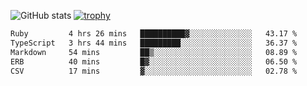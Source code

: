 ![GitHub stats](https://github-readme-stats.vercel.app/api?username=ksk001100&show_icons=true&theme=tokyonight)
[![trophy](https://github-profile-trophy.vercel.app/?username=ksk001100&theme=onedark)](https://github.com/ryo-ma/github-profile-trophy)

<!--START_SECTION:waka-->

```txt
Ruby         4 hrs 26 mins   ██████████▓░░░░░░░░░░░░░░   43.17 %
TypeScript   3 hrs 44 mins   █████████░░░░░░░░░░░░░░░░   36.37 %
Markdown     54 mins         ██▒░░░░░░░░░░░░░░░░░░░░░░   08.89 %
ERB          40 mins         █▓░░░░░░░░░░░░░░░░░░░░░░░   06.50 %
CSV          17 mins         ▓░░░░░░░░░░░░░░░░░░░░░░░░   02.78 %
```

<!--END_SECTION:waka-->
